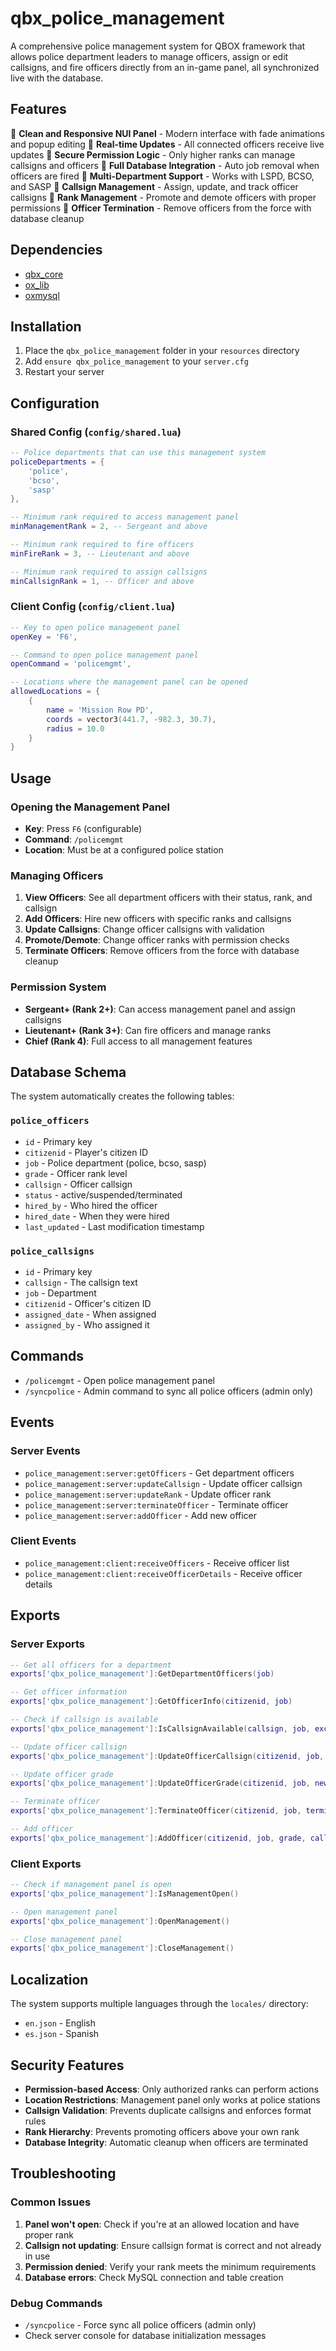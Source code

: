 # qbx_police_management

A comprehensive police management system for QBOX framework that allows police department leaders to manage officers, assign or edit callsigns, and fire officers directly from an in-game panel, all synchronized live with the database.

## Features

🔹 **Clean and Responsive NUI Panel** - Modern interface with fade animations and popup editing
🔹 **Real-time Updates** - All connected officers receive live updates
🔹 **Secure Permission Logic** - Only higher ranks can manage callsigns and officers
🔹 **Full Database Integration** - Auto job removal when officers are fired
🔹 **Multi-Department Support** - Works with LSPD, BCSO, and SASP
🔹 **Callsign Management** - Assign, update, and track officer callsigns
🔹 **Rank Management** - Promote and demote officers with proper permissions
🔹 **Officer Termination** - Remove officers from the force with database cleanup

## Dependencies

- [qbx_core](https://github.com/Qbox-project/qbx_core)
- [ox_lib](https://github.com/communityox/ox_lib)
- [oxmysql](https://github.com/CommunityOx/oxmysql)

## Installation

1. Place the `qbx_police_management` folder in your `resources` directory
2. Add `ensure qbx_police_management` to your `server.cfg`
3. Restart your server

## Configuration

### Shared Config (`config/shared.lua`)

```lua
-- Police departments that can use this management system
policeDepartments = {
    'police',
    'bcso', 
    'sasp'
},

-- Minimum rank required to access management panel
minManagementRank = 2, -- Sergeant and above

-- Minimum rank required to fire officers
minFireRank = 3, -- Lieutenant and above

-- Minimum rank required to assign callsigns
minCallsignRank = 1, -- Officer and above
```

### Client Config (`config/client.lua`)

```lua
-- Key to open police management panel
openKey = 'F6',

-- Command to open police management panel
openCommand = 'policemgmt',

-- Locations where the management panel can be opened
allowedLocations = {
    {
        name = 'Mission Row PD',
        coords = vector3(441.7, -982.3, 30.7),
        radius = 10.0
    }
}
```

## Usage

### Opening the Management Panel

- **Key**: Press `F6` (configurable)
- **Command**: `/policemgmt`
- **Location**: Must be at a configured police station

### Managing Officers

1. **View Officers**: See all department officers with their status, rank, and callsign
2. **Add Officers**: Hire new officers with specific ranks and callsigns
3. **Update Callsigns**: Change officer callsigns with validation
4. **Promote/Demote**: Change officer ranks with permission checks
5. **Terminate Officers**: Remove officers from the force with database cleanup

### Permission System

- **Sergeant+ (Rank 2+)**: Can access management panel and assign callsigns
- **Lieutenant+ (Rank 3+)**: Can fire officers and manage ranks
- **Chief (Rank 4)**: Full access to all management features

## Database Schema

The system automatically creates the following tables:

### `police_officers`
- `id` - Primary key
- `citizenid` - Player's citizen ID
- `job` - Police department (police, bcso, sasp)
- `grade` - Officer rank level
- `callsign` - Officer callsign
- `status` - active/suspended/terminated
- `hired_by` - Who hired the officer
- `hired_date` - When they were hired
- `last_updated` - Last modification timestamp

### `police_callsigns`
- `id` - Primary key
- `callsign` - The callsign text
- `job` - Department
- `citizenid` - Officer's citizen ID
- `assigned_date` - When assigned
- `assigned_by` - Who assigned it

## Commands

- `/policemgmt` - Open police management panel
- `/syncpolice` - Admin command to sync all police officers (admin only)

## Events

### Server Events
- `police_management:server:getOfficers` - Get department officers
- `police_management:server:updateCallsign` - Update officer callsign
- `police_management:server:updateRank` - Update officer rank
- `police_management:server:terminateOfficer` - Terminate officer
- `police_management:server:addOfficer` - Add new officer

### Client Events
- `police_management:client:receiveOfficers` - Receive officer list
- `police_management:client:receiveOfficerDetails` - Receive officer details

## Exports

### Server Exports
```lua
-- Get all officers for a department
exports['qbx_police_management']:GetDepartmentOfficers(job)

-- Get officer information
exports['qbx_police_management']:GetOfficerInfo(citizenid, job)

-- Check if callsign is available
exports['qbx_police_management']:IsCallsignAvailable(callsign, job, excludeCitizenid)

-- Update officer callsign
exports['qbx_police_management']:UpdateOfficerCallsign(citizenid, job, newCallsign, updatedBy)

-- Update officer grade
exports['qbx_police_management']:UpdateOfficerGrade(citizenid, job, newGrade, updatedBy)

-- Terminate officer
exports['qbx_police_management']:TerminateOfficer(citizenid, job, terminatedBy)

-- Add officer
exports['qbx_police_management']:AddOfficer(citizenid, job, grade, callsign, hiredBy)
```

### Client Exports
```lua
-- Check if management panel is open
exports['qbx_police_management']:IsManagementOpen()

-- Open management panel
exports['qbx_police_management']:OpenManagement()

-- Close management panel
exports['qbx_police_management']:CloseManagement()
```

## Localization

The system supports multiple languages through the `locales/` directory:
- `en.json` - English
- `es.json` - Spanish

## Security Features

- **Permission-based Access**: Only authorized ranks can perform actions
- **Location Restrictions**: Management panel only works at police stations
- **Callsign Validation**: Prevents duplicate callsigns and enforces format rules
- **Rank Hierarchy**: Prevents promoting officers above your own rank
- **Database Integrity**: Automatic cleanup when officers are terminated

## Troubleshooting

### Common Issues

1. **Panel won't open**: Check if you're at an allowed location and have proper rank
2. **Callsign not updating**: Ensure callsign format is correct and not already in use
3. **Permission denied**: Verify your rank meets the minimum requirements
4. **Database errors**: Check MySQL connection and table creation

### Debug Commands

- `/syncpolice` - Force sync all police officers (admin only)
- Check server console for database initialization messages


